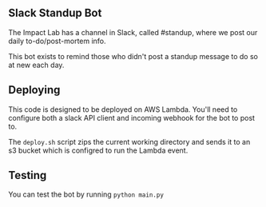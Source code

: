 ## Slack Standup Bot

The Impact Lab has a channel in Slack, called #standup, where we post our daily to-do/post-mortem info. 

This bot exists to remind those who didn't post a standup message to do so at new each day. 

## Deploying 
This code is designed to be deployed on AWS Lambda. You'll need to configure both a slack API client and incoming webhook for the bot to post to.

The `deploy.sh` script zips the current working directory and sends it to an s3 bucket which is configred to run the Lambda event. 

## Testing
You can test the bot by running `python main.py`
